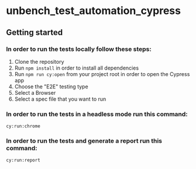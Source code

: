 # unbench_test_automation_cypress


## Getting started

### In order to run the tests locally follow these steps:
1. Clone the repository
2. Run `npm install` in order to install all dependencies
3. Run `npm run cy:open` from your project root in order to open the Cypress app
4. Choose the "E2E" testing type
5. Select a Browser
6. Select a spec file that you want to run

### In order to run the tests in a headless mode run this command:
`cy:run:chrome`

### In order to run the tests and generate a report run this command:
`cy:run:report`